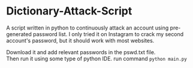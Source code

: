 # Dictionary-Attack-Script
A script written in python to continuously attack an account using pre-generated password list. I only tried it on Instagram to crack my second account's password, but it should work with most websites. 

Download it and add relevant passwords in the pswd.txt file.  
Then run it using some type of python IDE. 
run command `python main.py` 
